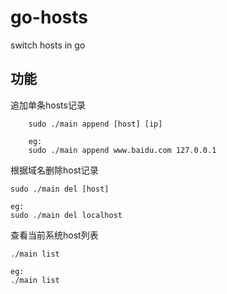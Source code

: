 # go-hosts
switch hosts in go

## 功能
追加单条hosts记录

        sudo ./main append [host] [ip]

        eg:
        sudo ./main append www.baidu.com 127.0.0.1

根据域名删除host记录

	sudo ./main del [host]

	eg:
	sudo ./main del localhost

查看当前系统host列表
	
	./main list

	eg:
	./main list
